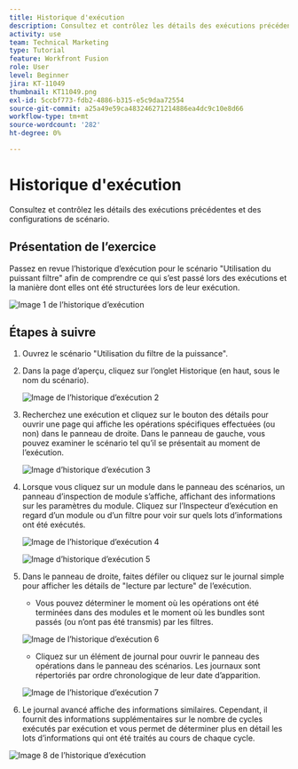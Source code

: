 ```yaml
---
title: Historique d'exécution
description: Consultez et contrôlez les détails des exécutions précédentes et des configurations de scénario.
activity: use
team: Technical Marketing
type: Tutorial
feature: Workfront Fusion
role: User
level: Beginner
jira: KT-11049
thumbnail: KT11049.png
exl-id: 5ccbf773-fdb2-4886-b315-e5c9daa72554
source-git-commit: a25a49e59ca483246271214886ea4dc9c10e8d66
workflow-type: tm+mt
source-wordcount: '282'
ht-degree: 0%

---
```


# Historique d&#39;exécution

Consultez et contrôlez les détails des exécutions précédentes et des configurations de scénario.

## Présentation de l’exercice

Passez en revue l’historique d’exécution pour le scénario &quot;Utilisation du puissant filtre&quot; afin de comprendre ce qui s’est passé lors des exécutions et la manière dont elles ont été structurées lors de leur exécution.

![Image 1 de l’historique d’exécution](../12-exercises/assets/execution-history-walkthrough-1.png)

## Étapes à suivre

1. Ouvrez le scénario &quot;Utilisation du filtre de la puissance&quot;.
1. Dans la page d’aperçu, cliquez sur l’onglet Historique (en haut, sous le nom du scénario).

   ![Image de l’historique d’exécution 2](../12-exercises/assets/execution-history-walkthrough-2.png)

1. Recherchez une exécution et cliquez sur le bouton des détails pour ouvrir une page qui affiche les opérations spécifiques effectuées (ou non) dans le panneau de droite. Dans le panneau de gauche, vous pouvez examiner le scénario tel qu’il se présentait au moment de l’exécution.

   ![Image d’historique d’exécution 3](../12-exercises/assets/execution-history-walkthrough-3.png)

1. Lorsque vous cliquez sur un module dans le panneau des scénarios, un panneau d’inspection de module s’affiche, affichant des informations sur les paramètres du module. Cliquez sur l’Inspecteur d’exécution en regard d’un module ou d’un filtre pour voir sur quels lots d’informations ont été exécutés.

   ![Image de l’historique d’exécution 4](../12-exercises/assets/execution-history-walkthrough-4.png)

   ![Image d’historique d’exécution 5](../12-exercises/assets/execution-history-walkthrough-5.png)


1. Dans le panneau de droite, faites défiler ou cliquez sur le journal simple pour afficher les détails de &quot;lecture par lecture&quot; de l’exécution.

   + Vous pouvez déterminer le moment où les opérations ont été terminées dans des modules et le moment où les bundles sont passés (ou n’ont pas été transmis) par les filtres.

   ![Image de l’historique d’exécution 6](../12-exercises/assets/execution-history-walkthrough-6.png)

   + Cliquez sur un élément de journal pour ouvrir le panneau des opérations dans le panneau des scénarios. Les journaux sont répertoriés par ordre chronologique de leur date d’apparition.


   ![Image de l’historique d’exécution 7](../12-exercises/assets/execution-history-walkthrough-7.png)


1. Le journal avancé affiche des informations similaires. Cependant, il fournit des informations supplémentaires sur le nombre de cycles exécutés par exécution et vous permet de déterminer plus en détail les lots d’informations qui ont été traités au cours de chaque cycle.

![Image 8 de l’historique d’exécution](../12-exercises/assets/execution-history-walkthrough-8.png)
